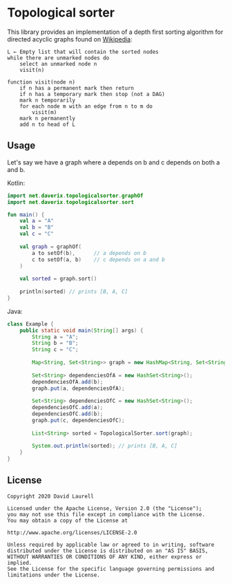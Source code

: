 # Topological sorter
This library provides an implementation of a depth first sorting algorithm for directed acyclic 
graphs found on [Wikipedia](https://en.wikipedia.org/wiki/Topological_sorting#Depth-first_search):

    L ← Empty list that will contain the sorted nodes
    while there are unmarked nodes do
        select an unmarked node n
        visit(n)
        
    function visit(node n)
        if n has a permanent mark then return
        if n has a temporary mark then stop (not a DAG)
        mark n temporarily
        for each node m with an edge from n to m do
            visit(m)
        mark n permanently
        add n to head of L

## Usage
Let's say we have a graph where a depends on b and c depends on both a and b.

Kotlin:

```kotlin
import net.daverix.topologicalsorter.graphOf
import net.daverix.topologicalsorter.sort

fun main() {
    val a = "A"
    val b = "B"
    val c = "C"
    
    val graph = graphOf(
        a to setOf(b),      // a depends on b
        c to setOf(a, b)    // c depends on a and b 
    )
    
    val sorted = graph.sort()
    
    println(sorted) // prints [B, A, C]
}
```

Java:

```java
class Example {
    public static void main(String[] args) {
        String a = "A";
        String b = "B";
        String c = "C";
        
        Map<String, Set<String>> graph = new HashMap<String, Set<String>>();
        
        Set<String> dependenciesOfA = new HashSet<String>();
        dependenciesOfA.add(b);
        graph.put(a, dependenciesOfA);
        
        Set<String> dependenciesOfC = new HashSet<String>();
        dependenciesOfC.add(a);
        dependenciesOfC.add(b);
        graph.put(c, dependenciesOfC);
        
        List<String> sorted = TopologicalSorter.sort(graph);
        
        System.out.println(sorted); // prints [B, A, C]
    }
}
```

## License

    Copyright 2020 David Laurell
        
    Licensed under the Apache License, Version 2.0 (the "License");
    you may not use this file except in compliance with the License.
    You may obtain a copy of the License at
        
    http://www.apache.org/licenses/LICENSE-2.0
        
    Unless required by applicable law or agreed to in writing, software
    distributed under the License is distributed on an "AS IS" BASIS,
    WITHOUT WARRANTIES OR CONDITIONS OF ANY KIND, either express or implied.
    See the License for the specific language governing permissions and
    limitations under the License.
